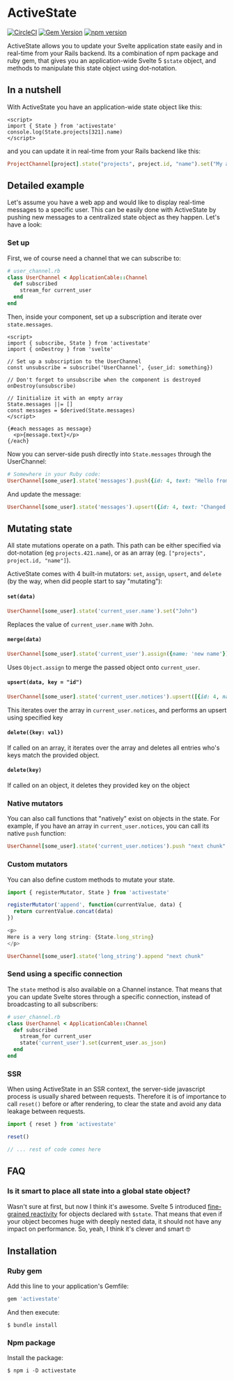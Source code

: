 # ActiveState

[![CircleCI](https://circleci.com/gh/buhrmi/activestate.svg?style=shield)](https://circleci.com/gh/buhrmi/activestate)
[![Gem Version](https://badge.fury.io/rb/activestate.svg)](https://rubygems.org/gems/activestate)
[![npm version](https://badge.fury.io/js/activestate.svg)](https://www.npmjs.com/package/activestate)

ActiveState allows you to update your Svelte application state easily and in real-time from your Rails backend. Its a combination of npm package and ruby gem, that gives you an application-wide Svelte 5 `$state` object, and methods to manipulate this state object using dot-notation.

## In a nutshell

With ActiveState you have an application-wide state object like this:

```svelte
<script>
import { State } from 'activestate'
console.log(State.projects[321].name)
</script>
```

and you can update it in real-time from your Rails backend like this:

```rb
ProjectChannel[project].state("projects", project.id, "name").set("My awesome project")
```

## Detailed example

Let's assume you have a web app and would like to display real-time messages to a specific user. This can be easily done with ActiveState by pushing new messages to a centralized state object as they happen. Let's have a look:

### Set up

First, we of course need a channel that we can subscribe to:

```rb
# user_channel.rb
class UserChannel < ApplicationCable::Channel
  def subscribed
    stream_for current_user
  end
end
```

Then, inside your component, set up a subscription and iterate over `state.messages`.

```svelte
<script>
import { subscribe, State } from 'activestate'
import { onDestroy } from 'svelte'

// Set up a subscription to the UserChannel
const unsubscribe = subscribe('UserChannel', {user_id: something})

// Don't forget to unsubscribe when the component is destroyed
onDestroy(unsubscribe)

// Iinitialize it with an empty array
State.messages ||= []
const messages = $derived(State.messages)
</script>

{#each messages as message}
  <p>{message.text}</p>
{/each}
```

Now you can server-side push directly into `State.messages` through the UserChannel:

```rb
# Somewhere in your Ruby code:
UserChannel[some_user].state('messages').push({id: 4, text: "Hello from Ruby"})
```

And update the message:

```rb
UserChannel[some_user].state('messages').upsert({id: 4, text: "Changed text"})
```


## Mutating state

All state mutations operate on a path. This path can be either specified via dot-notation (eg `projects.421.name`), or as an array (eg. `["projects", project.id, "name"]`).

ActiveState comes with 4 built-in mutators: `set`, `assign`, `upsert`, and `delete` (by the way, when did people start to say "mutating"):

#### `set(data)`

```rb
UserChannel[some_user].state('current_user.name').set("John")
```

Replaces the value of `current_user.name` with `John`.

#### `merge(data)`

```rb
UserChannel[some_user].state('current_user').assign({name: 'new name'})
```

Uses `Object.assign` to merge the passed object onto `current_user`.

#### `upsert(data, key = "id")`

```rb
UserChannel[some_user].state('current_user.notices').upsert([{id: 4, name: "new name"}])
```

This iterates over the array in `current_user.notices`, and performs an upsert using specified key

#### `delete({key: val})`

If called on an array, it iterates over the array and deletes all entries who's keys match the provided object.

#### `delete(key)`

If called on an object, it deletes they provided key on the object

### Native mutators

You can also call functions that "natively" exist on objects in the state. For example, if you have an array in `current_user.notices`, you can call its native `push` function:

```ruby
UserChannel[some_user].state('current_user.notices').push "next chunk"
```

### Custom mutators

You can also define custom methods to mutate your state.

```js
import { registerMutator, State } from 'activestate'

registerMutator('append', function(currentValue, data) {
  return currentValue.concat(data)
})

<p>
Here is a very long string: {State.long_string}
</p>
```

```ruby
UserChannel[some_user].state('long_string').append "next chunk"
```

### Send using a specific connection

The `state` method is also available on a Channel instance. That means that you can update Svelte stores through a specific connection, instead of broadcasting to all subscribers:

```rb
# user_channel.rb
class UserChannel < ApplicationCable::Channel
  def subscribed
    stream_for current_user
    state('current_user').set(current_user.as_json)
  end
end
```

### SSR

When using ActiveState in an SSR context, the server-side javascript process is usually shared between requests. Therefore it is of importance to call `reset()` before or after rendering, to clear the state and avoid any data leakage between requests.

```js
import { reset } from 'activestate'

reset()

// ... rest of code comes here
```

## FAQ

### Is it smart to place all state into a global state object?

Wasn't sure at first, but now I think it's awesome. Svelte 5 introduced [fine-grained reactivity](https://frontendmasters.com/blog/fine-grained-reactivity-in-svelte-5/) for objects declared with `$state`. That means that even if your object becomes huge with deeply nested data, it should not have any impact on performance. So, yeah, I think it's clever and smart 🤓

## Installation

### Ruby gem

Add this line to your application's Gemfile:

```ruby
gem 'activestate'
```

And then execute:

    $ bundle install

### Npm package

Install the package:

    $ npm i -D activestate

